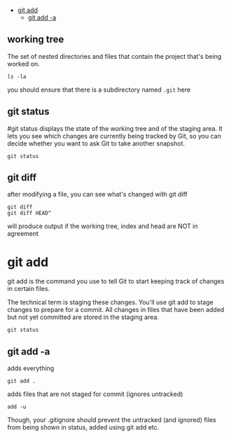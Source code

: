 - [git add](#git-add)
  - [git add -a](#git-add--a)


## working tree 

 The set of nested directories and files that contain the project that's being worked on.

```
ls -la
```
you should ensure that there is a subdirectory named `.git` here

## git status

#git status displays the state of the working tree and of the staging area. It lets you see which changes are currently being tracked by Git, so you can decide whether you want to ask Git to take another snapshot.
```
git status
```

## git diff

after modifying a file, you can see what's changed with git diff

```
git diff
git diff HEAD^
```

will produce output if the working tree, index and head are NOT in agreement


# git add

git add is the command you use to tell Git to start keeping track of changes in certain files.

The technical term is staging these changes. You'll use git add to stage changes to prepare for a commit. All changes in files that have been added but not yet committed are stored in the staging area.

```
git status
```

## git add -a

adds everything

```
git add .
```

adds files that are not staged for commit (ignores untracked)

```
add -u
```

Though, your .gitignore should prevent the untracked (and ignored) files from being shown in status, added using git add etc.

